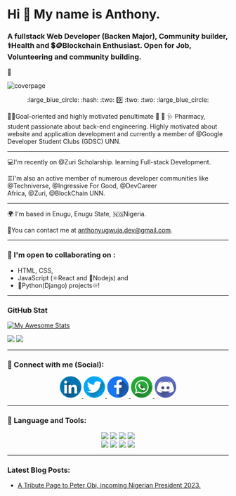 # Hi 👋  My name is Anthony.

### A fullstack Web Developer (Backen Major), Community builder,    :medical_symbol:Health and :heavy_dollar_sign::coin:Blockchain Enthusiast. Open for Job, Volunteering and community building.
📌

![coverpage](https://raw.githubusercontent.com/Tony-smile/portfolio/master/images/twittercoverpage.png "coverpage")

<p align="center">:large_blue_circle:   :hash:  :two:  0️⃣   :two: :two: :large_blue_circle: </p>

<!--
**Tony-smile/Tony-smile** is a ✨ _special_ ✨ repository because its `README.md` (this file) appears on your GitHub profile.

Here are some ideas to get you started:

- 🔭 I’m currently working on ...
- 🌱 I’m currently learning ...
- 👯 I’m looking to collaborate on ...
- 🤔 I’m looking for help with ...
- 💬 Ask me about ...
- 📫 How to reach me: ...
- 😄 Pronouns: ...
- ⚡ Fun fact: ...
-->
:dart::traffic_light:Goal-oriented and highly motivated penultimate 💊 💉  :stethoscope: Pharmacy, student passionate about back-end engineering. Highly motivated about website and application development and currently a member of @Google Developer Student Clubs (GDSC) UNN.
***
 💻I'm  recently on @Zuri Scholarship. learning Full-stack Development.

 :gemini:I'm also an active member of numerous developer communities like @Techniverse, @Ingressive For Good, @DevCareer Africa, @Zuri, @BlockChain UNN.
***
🌍 I'm based in Enugu, Enugu State,     :nigeria:Nigeria.

📧You can contact me at anthonyugwuja.dev@gmail.com.
***
### :handshake: I'm open to collaborating on :
* HTML, CSS, 
* JavaScript (:atom_symbol:React and :blue_heart:Nodejs) and 
* :yellow_heart:Python(Django) projects:infinity:!
***
### GitHub Stat
[![My Awesome Stats](https://awesome-github-stats.azurewebsites.net/user-stats/Tony-smile?cardType=github&theme=react&Border=DDDDDD)](https://git.io/awesome-stats-card)

<img src="https://github-readme-stats.vercel.app/api/top-langs?username=Tony-smile&layout=compact"/>

<img src="https://github-readme-streak-stats.herokuapp.com/?user=Tony-smile"/>

***
### 🤝 Connect with me (Social):
<p align="center">
<a href="https://www.linkedin.com/in/tonysmile">
    <img height="50" src="https://raw.githubusercontent.com/Tony-smile/images-icons/master/icons/linkedin.png"/>
</a>
<a href="https://mobile.twitter.com/Tonysmile_1/">
    <img height="50" src="https://raw.githubusercontent.com/Tony-smile/images-icons/master/icons/twitter.png"/>
</a>
<a href="https://m.facebook.com/ugwujaprincearthurtony">
    <img height="50" src="https://raw.githubusercontent.com/Tony-smile/images-icons/master/icons/facebook.png"/>
</a>
<a href="https://bit.ly/3wk4VBh">
    <img height="50" src="https://raw.githubusercontent.com/Tony-smile/images-icons/master/icons/whatsapp.png"/>
</a>
<a href="www.discordapp.com/users/841057700413702164">
    <img height="50" src="https://raw.githubusercontent.com/Tony-smile/images-icons/master/icons/discord.png"/>
</a>
<p>

***
### 🧰 Language and Tools:
<p align="center">
<code><img width="20%" src="https://www.vectorlogo.zone/logos/python/python-ar21.svg"></code>
<code><img width="20%" src="https://www.vectorlogo.zone/logos/nodejs/nodejs-ar21.svg"></code>
<code><img width="20%" src="https://www.vectorlogo.zone/logos/w3_html5/w3_html5-ar21.svg"></code>
<code><img width="20%" src="https://www.vectorlogo.zone/logos/w3_css/w3_css-ar21.svg"></code>
<br />
<code><img width="20%" src="https://www.vectorlogo.zone/logos/reactjs/reactjs-ar21.svg"></code>
<code><img width="20%" src="https://www.vectorlogo.zone/logos/xregexp/xregexp-ar21.svg"></code>
<code><img width="20%" src="https://www.vectorlogo.zone/logos/github/github-ar21.svg"></code>
<code><img width="20%" src="https://www.vectorlogo.zone/logos/djangoproject/djangoproject-ar21.svg"></code>
<p>

***
### Latest Blog Posts:
* [A Tribute Page to Peter Obi, incoming Nigerian President 2023.](https://tony-smile.github.io/tributepeterobi/)